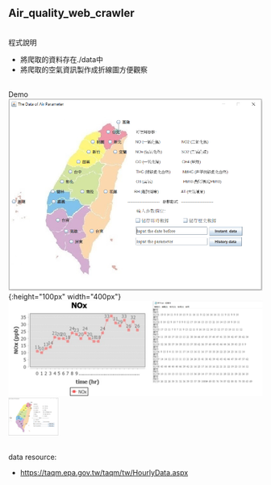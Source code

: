 ## Air_quality_web_crawler

</br>程式說明
* 將爬取的資料存在./data中
* 將爬取的空氣資訊製作成折線圖方便觀察

</br>Demo
![image](./README/README1.PNG){:height="100px" width="400px"}
![image](./README/README2.png)
<img src="./README/README1.PNG" style="zoom:10%" />

</br>data resource:
* https://taqm.epa.gov.tw/taqm/tw/HourlyData.aspx
